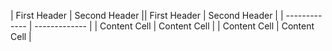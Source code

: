 <!-- TABLE_GENERATE_START -->

| First Header  | Second Header || First Header  | Second Header |
| ------------- | ------------- |
| Content Cell  | Content Cell  |
| Content Cell  | Content Cell  |

<!-- TABLE_GENERATE_END -->
